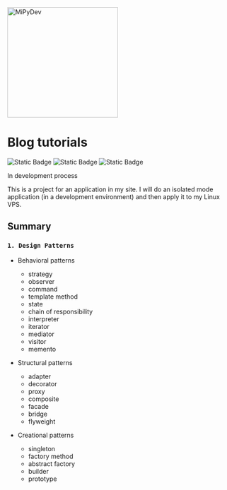 <a href="https://developerpy.com.br/">
    <img src="https://developerpy.com.br/static/global/img/logo.png" alt="MiPyDev" width="250">
</a>

# Blog tutorials

![Static Badge](https://img.shields.io/badge/3.11-gray?style=plastic&logo=python&logoColor=green&label=Python&link=https%3A%2F%2Fwww.python.org%2Fdownloads)
![Static Badge](https://img.shields.io/badge/4.3.4-gray?style=plastic&logo=Django&logoColor=green&label=Django&link=https%3A%2F%2Fwww.djangoproject.com)
![Static Badge](https://img.shields.io/badge/Pop__OS-gray?style=plastic&logo=linux&logoColor=blue&label=Linux&link=https%3A%2F%2Fpop.system76.com)

In development process

This is a project for an application in my site. I will do an isolated mode application (in a development environment) and then apply it to my Linux VPS.

## Summary

### `1. Design Patterns`

- Behavioral patterns
  - strategy
  - observer
  - command
  - template method
  - state
  - chain of responsibility
  - interpreter
  - iterator
  - mediator
  - visitor
  - memento

- Structural patterns
  - adapter
  - decorator
  - proxy
  - composite
  - facade
  - bridge
  - flyweight

- Creational patterns
  - singleton
  - factory method
  - abstract factory
  - builder
  - prototype
